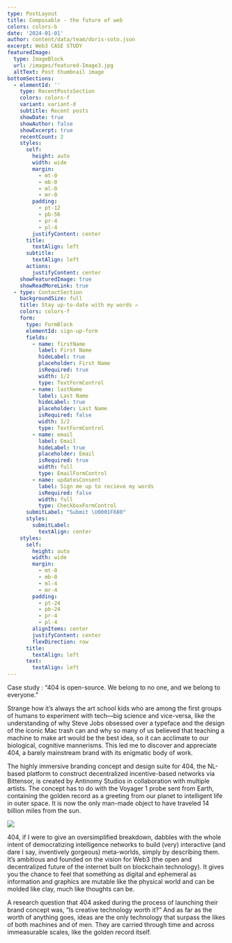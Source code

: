 ```yaml
---
type: PostLayout
title: Composable - the future of web
colors: colors-b
date: '2024-01-01'
author: content/data/team/doris-soto.json
excerpt: Web3 CASE STUDY
featuredImage:
  type: ImageBlock
  url: /images/featured-Image3.jpg
  altText: Post thumbnail image
bottomSections:
  - elementId: ''
    type: RecentPostsSection
    colors: colors-f
    variant: variant-d
    subtitle: Recent posts
    showDate: true
    showAuthor: false
    showExcerpt: true
    recentCount: 2
    styles:
      self:
        height: auto
        width: wide
        margin:
          - mt-0
          - mb-0
          - ml-0
          - mr-0
        padding:
          - pt-12
          - pb-56
          - pr-4
          - pl-4
        justifyContent: center
      title:
        textAlign: left
      subtitle:
        textAlign: left
      actions:
        justifyContent: center
    showFeaturedImage: true
    showReadMoreLink: true
  - type: ContactSection
    backgroundSize: full
    title: Stay up-to-date with my words ✍️
    colors: colors-f
    form:
      type: FormBlock
      elementId: sign-up-form
      fields:
        - name: firstName
          label: First Name
          hideLabel: true
          placeholder: First Name
          isRequired: true
          width: 1/2
          type: TextFormControl
        - name: lastName
          label: Last Name
          hideLabel: true
          placeholder: Last Name
          isRequired: false
          width: 1/2
          type: TextFormControl
        - name: email
          label: Email
          hideLabel: true
          placeholder: Email
          isRequired: true
          width: full
          type: EmailFormControl
        - name: updatesConsent
          label: Sign me up to recieve my words
          isRequired: false
          width: full
          type: CheckboxFormControl
      submitLabel: "Submit \U0001F680"
      styles:
        submitLabel:
          textAlign: center
    styles:
      self:
        height: auto
        width: wide
        margin:
          - mt-0
          - mb-0
          - ml-4
          - mr-4
        padding:
          - pt-24
          - pb-24
          - pr-4
          - pl-4
        alignItems: center
        justifyContent: center
        flexDirection: row
      title:
        textAlign: left
      text:
        textAlign: left
---
```

Case study : “404 is open-source. We belong to no one, and we belong to everyone.”

Strange how it’s always the art school kids who are among the first groups of humans to experiment with tech—big science and vice-versa, like the understanding of why Steve Jobs obsessed over a typeface and the design of the iconic Mac trash can and why so many of us believed that teaching a machine to make art would be the best idea, so it can acclimate to our biological, cognitive mannerisms. This led me to discover and appreciate 404, a barely mainstream brand with its enigmatic body of work.

The highly immersive branding concept and design suite for 404, the NL-based platform to construct decentralized incentive-based networks via Bittensor, is created by Antinomy Studios in collaboration with multiple artists. The concept has to do with the Voyager 1 probe sent from Earth, containing the golden record as a greeting from our planet to intelligent life in outer space. It is now the only man-made object to have traveled 14 billion miles from the sun.

![](/images/1721227700397.jpg)

404, if I were to give an oversimplified breakdown, dabbles with the whole intent of democratizing intelligence networks to build (very) interactive (and dare I say, inventively gorgeous) meta-worlds, simply by describing them. It’s ambitious and founded on the vision for Web3 (the open and decentralized future of the internet built on blockchain technology). It gives you the chance to feel that something as digital and ephemeral as information and graphics are mutable like the physical world and can be molded like clay, much like thoughts can be.

A research question that 404 asked during the process of launching their brand concept was, “Is creative technology worth it?” And as far as the worth of anything goes, ideas are the only technology that surpass the likes of both machines and of men. They are carried through time and across immeasurable scales, like the golden record itself.

